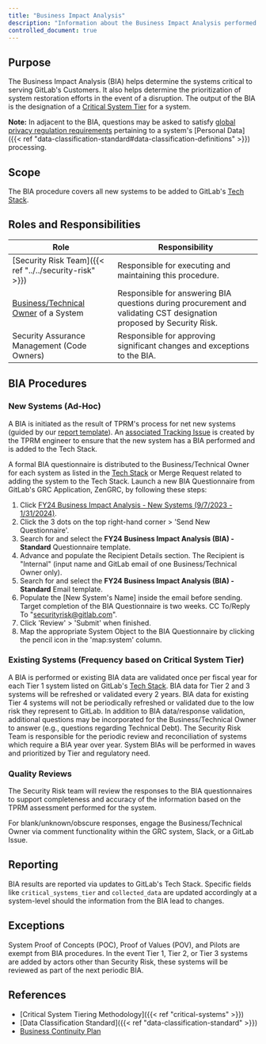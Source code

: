 ```yaml
---
title: "Business Impact Analysis"
description: "Information about the Business Impact Analysis performed by the Security Risk Team"
controlled_document: true
---
```


## Purpose

The Business Impact Analysis (BIA) helps determine the systems critical to serving GitLab's Customers. It also helps determine the prioritization of system restoration efforts in the event of a disruption.  The output of the BIA is the designation of a [Critical System Tier](https://handbook.gitlab.com/handbook/security/security-assurance/security-risk/storm-program/critical-systems/) for a system.

**Note:** In adjacent to the BIA, questions may be asked to satisfy [global privacy regulation requirements](/handbook/legal/privacy/privacy-laws.html#gdpr) pertaining to a system's [Personal Data]({{< ref "data-classification-standard#data-classification-definitions" >}}) processing.

## Scope

The BIA procedure covers all new systems to be added to GitLab's [Tech Stack](/handbook/business-technology/tech-stack-applications/).

## Roles and Responsibilities

|Role|Responsibility|
|----------|------------------------------|
|[Security Risk Team]({{< ref "../../security-risk" >}})|Responsible for executing and maintaining this procedure.|
|[Business/Technical Owner](/handbook/business-technology/tech-stack-applications/#tech-stack-definitions) of a System|Responsible for answering BIA questions during procurement and validating CST designation proposed by Security Risk.|
|Security Assurance Management (Code Owners)|Responsible for approving significant changes and exceptions to the BIA.|

## BIA Procedures

### New Systems (Ad-Hoc)

A BIA is initiated as the result of TPRM's process for net new systems (guided by our [report template](https://gitlab.com/gitlab-com/gl-security/security-assurance/security-risk-team/third-party-vendor-security-management/-/blob/master/.gitlab/issue_templates/TPRM%20Assessment%20Report%20Template.md)). An [associated Tracking Issue](https://gitlab.com/gitlab-com/gl-security/security-assurance/security-risk-team/third-party-vendor-security-management/-/issues/new?issue%5Btitle%5D=New%20System%20-%20%5BSystem%20Name%5D%20-%20TS%20Add%20and%20BIA%20Tracking&issuable_template=New%20System%20-%20TS%20Add%20and%20BIA%20Tracking) is created by the TPRM engineer to ensure that the new system has a BIA performed and is added to the Tech Stack.

A formal BIA questionnaire is distributed to the Business/Technical Owner for each system as listed in the [Tech Stack](https://gitlab.com/gitlab-com/www-gitlab-com/-/blob/master/data/tech_stack.yml) or Merge Request related to adding the system to the Tech Stack. Launch a new BIA Questionnaire from GitLab's GRC Application, ZenGRC, by following these steps:

1. Click [FY24 Business Impact Analysis - New Systems (9/7/2023 - 1/31/2024)](https://gitlab.zengrc.com/sor/info/Project/109/info).
1. Click the 3 dots on the top right-hand corner > 'Send New Questionnaire'.
1. Search for and select the **FY24 Business Impact Analysis (BIA) - Standard** Questionnaire template.
1. Advance and populate the Recipient Details section. The Recipient is "Internal" (input name and GitLab email of one Business/Technical Owner only).
1. Search for and select the **FY24 Business Impact Analysis (BIA) - Standard** Email template.
1. Populate the [New System's Name] inside the email before sending. Target completion of the BIA Questionnaire is two weeks.  CC To/Reply To "securityrisk@gitlab.com".
1. Click 'Review' > 'Submit' when finished.
1. Map the appropriate System Object to the BIA Questionnaire by clicking the pencil icon in the 'map:system' column.

### Existing Systems (Frequency based on Critical System Tier)

A BIA is performed or existing BIA data are validated once per fiscal year for each Tier 1 system listed on GitLab's [Tech Stack](https://gitlab.com/gitlab-com/www-gitlab-com/-/blob/master/data/tech_stack.yml). BIA data for Tier 2 and 3 systems will be refreshed or validated every 2 years. BIA data for existing Tier 4 systems will not be periodically refreshed or validated due to the low risk they represent to GitLab. In addition to BIA data/response validation, additional questions may be incorporated for the Business/Technical Owner to answer (e.g., questions regarding Technical Debt). The Security Risk Team is responsible for the periodic review and reconciliation of systems which require a BIA year over year. System BIAs will be performed in waves and prioritized by Tier and regulatory need.

### Quality Reviews

The Security Risk team will review the responses to the BIA questionnaires to support completeness and accuracy of the information based on the TPRM assessment performed for the system.

For blank/unknown/obscure responses, engage the Business/Technical Owner via comment functionality within the GRC system, Slack, or a GitLab Issue.

## Reporting

BIA results are reported via updates to GitLab's Tech Stack. Specific fields like `critical_systems_tier` and `collected_data` are updated accordingly at a system-level should the information from the BIA lead to changes.

## Exceptions

System Proof of Concepts (POC), Proof of Values (POV), and Pilots are exempt from BIA procedures. In the event Tier 1, Tier 2, or Tier 3 systems are added by actors other than Security Risk, these systems will be reviewed as part of the next periodic BIA.

## References

- [Critical System Tiering Methodology]({{< ref "critical-systems" >}})
- [Data Classification Standard]({{< ref "data-classification-standard" >}})
- [Business Continuity Plan](/handbook/business-technology/gitlab-business-continuity-plan/)
